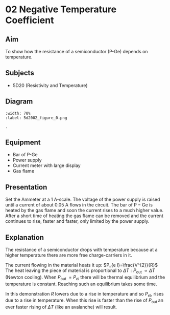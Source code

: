 # 02 Negative Temperature Coefficient 
    
  
## Aim   
 To show how the resistance of a semiconductor (P-Ge) depends on temperature.    
  
## Subjects   
* 5D20 (Resistivity and Temperature)   

## Diagram
   
```{figure} figures/figure_0.png
:width: 70%  
:label: 5d2002_figure_0.png  

. 
```

## Equipment
 *  Bar of P-Ge 
 *  Power supply 
 *  Current meter with large display 
 *  Gas flame

## Presentation   
Set the Ammeter at a $1\mathrm{~A}$-scale. The voltage of the power supply is raised until a current of about $0.05\mathrm{~A}$ flows in the circuit. The bar of $\mathrm{P}-\mathrm{Ge}$ is heated by the gas flame and soon the current rises to a much higher value. After a short time of heating the gas flame can be removed and the current continues to rise, faster and faster, only limited by the power supply.   
  
## Explanation   
The resistance of a semiconductor drops with temperature because at a higher temperature there are more free charge-carriers in it.

The current flowing in the material heats it up: $P_{e l}=\frac{V^{2}}{R}$ The heat leaving the piece of material is proportional to $\Delta T: P_{\text {out }} \propto \Delta T$ (Newton cooling). When $P_{\text {out }}=P_{e l}$ there will be thermal equilibrium and the temperature is constant. Reaching such an equilibrium takes some time.

In this demonstration $R$ lowers due to a rise in temperature and so $P_{e l}$, rises due to a rise in temperature. When this rise is faster than the rise of $P_{\text {out }}$ an ever faster rising of $\Delta T$ (like an avalanche) will result.